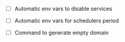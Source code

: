 - [ ] Automatic env vars to disable services
- [ ] Automatic env vars for schedulers period

- [ ] Command to generate empty domain
